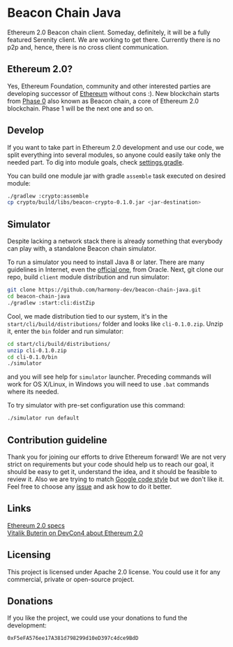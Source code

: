# Beacon Chain Java
Ethereum 2.0 Beacon chain client. Someday, definitely, it will be a fully featured Serenity client. We are working to get there. Currently there is no p2p and, hence, there is no cross client communication.
 
## Ethereum 2.0?
Yes, Ethereum Foundation, community and other interested parties are developing successor of [Ethereum](https://ethereum.org/) without cons :).
New blockchain starts from [Phase 0](https://github.com/ethereum/eth2.0-specs/blob/master/specs/core/0_beacon-chain.md) also known as Beacon chain, a core of Ethereum 2.0 blockchain. Phase 1 will be the next one and so on.

## Develop
If you want to take part in Ethereum 2.0 development and use our code, we split everything into several modules, so anyone could easily take only the needed part. To dig into module goals, check [settings.gradle](settings.gradle). 

You can build one module jar with gradle `assemble` task executed on desired module:
```bash
./gradlew :crypto:assemble
cp crypto/build/libs/beacon-crypto-0.1.0.jar <jar-destination>
``` 

## Simulator
Despite lacking a network stack there is already something that everybody can play with, a standalone Beacon chain simulator.

To run a simulator you need to install Java 8 or later. There are many guidelines in Internet, even the [official one](https://java.com/en/download/help/download_options.xml), from Oracle. Next, git clone our repo, build `client` module distribution and run simulator:
```bash
git clone https://github.com/harmony-dev/beacon-chain-java.git
cd beacon-chain-java
./gradlew :start:cli:distZip
``` 
Cool, we made distribution tied to our system, it's in the `start/cli/build/distributions/` folder and looks like `cli-0.1.0.zip`. Unzip it, enter the `bin` folder and run simulator:
```bash
cd start/cli/build/distributions/
unzip cli-0.1.0.zip
cd cli-0.1.0/bin
./simulator
``` 
and you will see help for `simulator` launcher. Preceding commands will work for OS X/Linux, in Windows you will need to  use `.bat` commands where its needed.

To try simulator with pre-set configuration use this command:
```bash
./simulator run default
```

## Contribution guideline
Thank you for joining our efforts to drive Ethereum forward! 
We are not very strict on requirements but your code should help us to reach our goal, it should be easy to get it, understand the idea, and it should be feasible to review it. Also we are trying to match [Google code style](https://google.github.io/styleguide/javaguide.html) but we don't like it. Feel free to choose any [issue](https://github.com/harmony-dev/beacon-chain-java/issues) and ask how to do it better.  

## Links
[Ethereum 2.0 specs](https://github.com/ethereum/eth2.0-specs)  
[Vitalik Buterin on DevCon4 about Ethereum 2.0](https://slideslive.com/38911602/latest-of-ethereum)
 

## Licensing
This project is licensed under Apache 2.0 license. You could use it for any commercial, private or open-source project.

## Donations
If you like the project, we could use your donations to fund the development:

`0xF5eFA576ee17A381d798299d10eD397c4dce9BdD`

